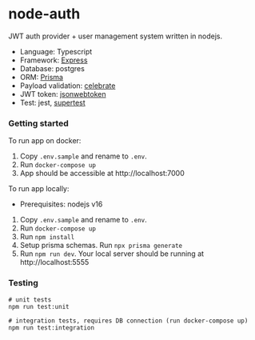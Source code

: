 # node-auth

JWT auth provider + user management system written in nodejs.

* Language: Typescript 
* Framework: [Express](https://expressjs.com/)
* Database: postgres
* ORM: [Prisma](https://www.prisma.io/)
* Payload validation: [celebrate](https://www.npmjs.com/package/celebrate)
* JWT token: [jsonwebtoken](https://www.npmjs.com/package/jsonwebtoken)
* Test: jest, [supertest](https://www.npmjs.com/package/supertest)

### Getting started
To run app on docker:
1. Copy `.env.sample` and rename to `.env`.
2. Run `docker-compose up`
3. App should be accessible at http://localhost:7000

To run app locally:
* Prerequisites: nodejs v16
1. Copy `.env.sample` and rename to `.env`.
2. Run `docker-compose up`
3. Run `npm install`
4. Setup prisma schemas. Run `npx prisma generate`
5. Run `npm run dev`. Your local server should be running at http://localhost:5555

### Testing

```
# unit tests
npm run test:unit

# integration tests, requires DB connection (run docker-compose up)
npm run test:integration
```
